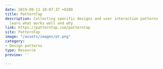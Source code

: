 ```yaml
---
date: 2019-09-11 10:07:37 +0100
title: PatternTap
description: Collecting specific designs and user interaction patterns where designers can
  learn what works well and why.
link: https://patterntap.com/patterntap
site: PatternTap
image: "/assets/images/pt.png"
category:
- Design patterns
type: Resource
preview: ''

---
```

